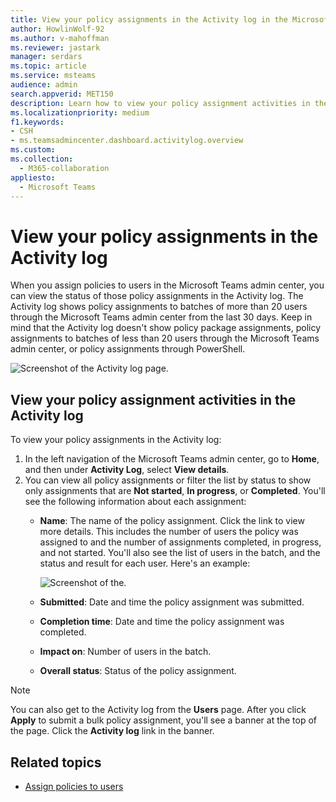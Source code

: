 ```yaml
---
title: View your policy assignments in the Activity log in the Microsoft Teams admin center
author: HowlinWolf-92
ms.author: v-mahoffman
ms.reviewer: jastark
manager: serdars
ms.topic: article
ms.service: msteams
audience: admin
search.appverid: MET150
description: Learn how to view your policy assignment activities in the Activity log in the Microsoft Teams admin center.
ms.localizationpriority: medium
f1.keywords:
- CSH
- ms.teamsadmincenter.dashboard.activitylog.overview
ms.custom: 
ms.collection: 
  - M365-collaboration
appliesto: 
  - Microsoft Teams
---
```


# View your policy assignments in the Activity log

When you assign policies to users in the Microsoft Teams admin center, you can view the status of those policy assignments in the Activity log. The Activity log shows policy assignments to batches of more than 20 users through the Microsoft Teams admin center from the last 30 days. Keep in mind that the Activity log doesn't show policy package assignments, policy assignments to batches of less than 20 users through the Microsoft Teams admin center, or policy assignments through PowerShell.

![Screenshot of the Activity log page.](media/activity-log.png)

## View your policy assignment activities in the Activity log

To view your policy assignments in the Activity log:

1. In the left navigation of the Microsoft Teams admin center, go to **Home**, and then under **Activity Log**, select **View details**.
2. You can view all policy assignments or filter the list by status to show only assignments that are **Not started**, **In progress**, or **Completed**. You'll see the following information about each assignment:
    - **Name**: The name of the policy assignment. Click the link to view more details. This includes the number of users the policy was assigned to and the number of assignments completed, in progress, and not started. You'll also see the list of users in the batch, and the status and result for each user. Here's an example:

        ![Screenshot of the.](media/activity-log-policy-assignment-detail.png)

    - **Submitted**: Date and time the policy assignment was submitted.
    - **Completion time**: Date and time the policy assignment was completed.
    - **Impact on**: Number of users in the batch.
    - **Overall status**: Status of the policy assignment.

> [!NOTE]
> You can also get to the Activity log from the **Users** page. After you click **Apply** to submit a bulk policy assignment, you'll see a banner at the top of the page. Click the **Activity log** link in the banner.

## Related topics

- [Assign policies to users](policy-assignment-overview.md)

